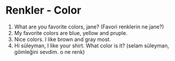 # Renkler - Color

1. What are you favorite colors, jane? (Favori renklerin ne jane?)
2. My favorite colors are blue, yellow and pruple.
3. Nice colors. I like brown and gray most.
4. Hi süleyman, I like your shirt. What color is it? (selam süleyman, gömleğini sevdim. o ne renk)

